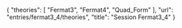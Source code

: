 {
    "theories": [
        "Fermat3",
        "Fermat4",
        "Quad_Form"
    ],
    "url": "entries/fermat3_4/theories",
    "title": "Session Fermat3_4"
}